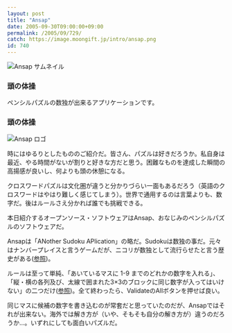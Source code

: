 ```yaml
---
layout: post
title: "Ansap"
date: 2005-09-30T09:00:00+09:00
permalink: /2005/09/729/
catch: https://image.moongift.jp/intro/ansap.png
id: 740
---
```

 ![Ansap サムネイル](https://image.moongift.jp/intro/ansap.s.png "Ansap サムネイル")
  

### 頭の体操
  
ペンシルパズルの数独が出来るアプリケーションです。  
<!--more-->  

### 頭の体操
  

![Ansap ロゴ](https://image.moongift.jp/intro/ansap.png "Ansap ロゴ")

  

時にはゆるりとしたもののご紹介だ。皆さん、パズルは好きだろうか。私自身は最近、やる時間がないが割りと好きな方だと思う。困難なものを達成した瞬間の高揚感が良いし、何よりも頭の休憩になる。

  

クロスワードパズルは文化圏が違うと分かりづらい一面もあるだろう（英語のクロスワードはやはり難しく感じてしまう）。世界で通用するのは言葉よりも、数字だ。後はルールさえ分かれば誰でも挑戦できる。

  

本日紹介するオープンソース・ソフトウェアはAnsap、おなじみのペンシルパズルのソフトウェアだ。

  

Ansapは「ANother Sudoku APlication」の略だ。Sudokuは数独の事だ。元々はナンバープレイスと言うゲームだが、ニコリが数独として流行らせたと言う歴史がある([参照](http://d.hatena.ne.jp/hilobe/20050524/1116956593))。

  

ルールは至って単純、「あいているマスに 1-9 までのどれかの数字を入れる」、「縦・横の各列及び、太線で囲まれた3×3のブロックに同じ数字が入ってはいけない」の二つだけ([参照](http://ja.wikipedia.org/wiki/%E6%95%B0%E7%8B%AC))。全て終わったら、ValidateのAllボタンを押せば良い。

  

同じマスに候補の数字を書き込むのが常套だと思っていたのだが、Ansapではそれが出来ない。海外では解き方が（いや、そもそも自分の解き方が）違うのだろうか…。いずれにしても面白いパズルだ。

